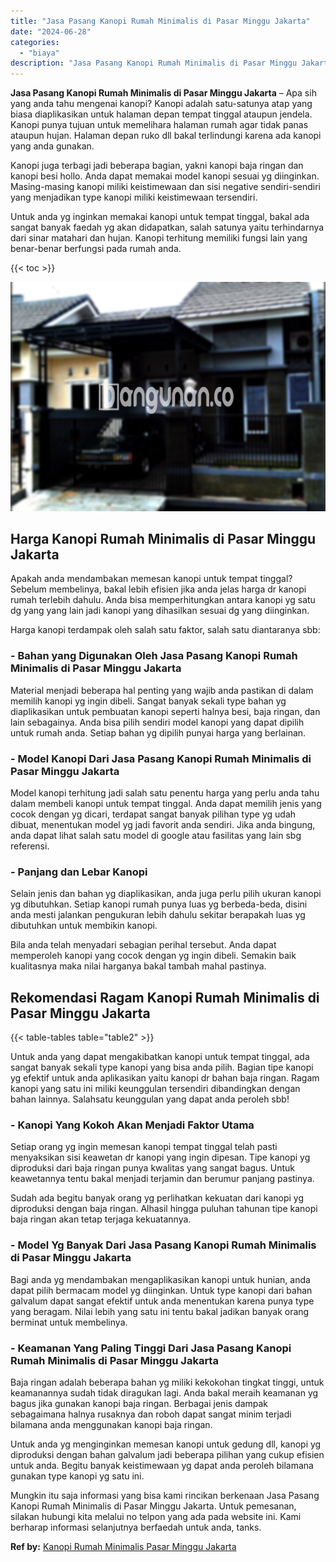 ```yaml
---
title: "Jasa Pasang Kanopi Rumah Minimalis di Pasar Minggu Jakarta"
date: "2024-06-28"
categories: 
  - "biaya"
description: "Jasa Pasang Kanopi Rumah Minimalis di Pasar Minggu Jakarta. Mungkin itu saja informasi yang bisa kami rincikan berkenaan Jasa Pasang Kanopi Rumah Minimalis d..."
---
```


**Jasa Pasang Kanopi Rumah Minimalis di Pasar Minggu Jakarta** – Apa sih yang anda tahu mengenai kanopi? Kanopi adalah satu-satunya atap yang biasa diaplikasikan untuk halaman depan tempat tinggal ataupun jendela. Kanopi punya tujuan untuk memelihara halaman rumah agar tidak panas ataupun hujan. Halaman depan ruko dll bakal terlindungi karena ada kanopi yang anda gunakan.

Kanopi juga terbagi jadi beberapa bagian, yakni kanopi baja ringan dan kanopi besi hollo. Anda dapat memakai model kanopi sesuai yg diinginkan. Masing-masing kanopi miliki keistimewaan dan sisi negative sendiri-sendiri yang menjadikan type kanopi miliki keistimewaan tersendiri.

Untuk anda yg inginkan memakai kanopi untuk tempat tinggal, bakal ada sangat banyak faedah yg akan didapatkan, salah satunya yaitu terhindarnya dari sinar matahari dan hujan. Kanopi terhitung memiliki fungsi lain yang benar-benar berfungsi pada rumah anda.

{{< toc >}}

![Jasa Pasang Kanopi Rumah Minimalis di Pasar Minggu Jakarta](/images/harga-kanopi-minimalis-50.png)

## Harga Kanopi Rumah Minimalis di Pasar Minggu Jakarta

Apakah anda mendambakan memesan kanopi untuk tempat tinggal? Sebelum membelinya, bakal lebih efisien jika anda jelas harga dr kanopi rumah terlebih dahulu. Anda bisa memperhitungkan antara kanopi yg satu dg yang yang lain jadi kanopi yang dihasilkan sesuai dg yang diinginkan.

Harga kanopi terdampak oleh salah satu faktor, salah satu diantaranya sbb:

### \- Bahan yang Digunakan Oleh Jasa Pasang Kanopi Rumah Minimalis di Pasar Minggu Jakarta

Material menjadi beberapa hal penting yang wajib anda pastikan di dalam memilih kanopi yg ingin dibeli. Sangat banyak sekali type bahan yg diaplikasikan untuk pembuatan kanopi seperti halnya besi, baja ringan, dan lain sebagainya. Anda bisa pilih sendiri model kanopi yang dapat dipilih untuk rumah anda. Setiap bahan yg dipilih punyai harga yang berlainan.

### \- Model Kanopi Dari Jasa Pasang Kanopi Rumah Minimalis di Pasar Minggu Jakarta

Model kanopi terhitung jadi salah satu penentu harga yang perlu anda tahu dalam membeli kanopi untuk tempat tinggal. Anda dapat memilih jenis yang cocok dengan yg dicari, terdapat sangat banyak pilihan type yg udah dibuat, menentukan model yg jadi favorit anda sendiri. Jika anda bingung, anda dapat lihat salah satu model di google atau fasilitas yang lain sbg referensi.

### \- Panjang dan Lebar Kanopi

Selain jenis dan bahan yg diaplikasikan, anda juga perlu pilih ukuran kanopi yg dibutuhkan. Setiap kanopi rumah punya luas yg berbeda-beda, disini anda mesti jalankan pengukuran lebih dahulu sekitar berapakah luas yg dibutuhkan untuk membikin kanopi.

Bila anda telah menyadari sebagian perihal tersebut. Anda dapat memperoleh kanopi yang cocok dengan yg ingin dibeli. Semakin baik kualitasnya maka nilai harganya bakal tambah mahal pastinya.

## Rekomendasi Ragam Kanopi Rumah Minimalis di Pasar Minggu Jakarta

{{< table-tables table="table2" >}}

Untuk anda yang dapat mengakibatkan kanopi untuk tempat tinggal, ada sangat banyak sekali type kanopi yang bisa anda pilih. Bagian tipe kanopi yg efektif untuk anda aplikasikan yaitu kanopi dr bahan baja ringan. Ragam kanopi yang satu ini miliki keunggulan tersendiri dibandingkan dengan bahan lainnya. Salahsatu keunggulan yang dapat anda peroleh sbb!

### \- Kanopi Yang Kokoh Akan Menjadi Faktor Utama

Setiap orang yg ingin memesan kanopi tempat tinggal telah pasti menyaksikan sisi keawetan dr kanopi yang ingin dipesan. Tipe kanopi yg diproduksi dari baja ringan punya kwalitas yang sangat bagus. Untuk keawetannya tentu bakal menjadi terjamin dan berumur panjang pastinya.

Sudah ada begitu banyak orang yg perlihatkan kekuatan dari kanopi yg diproduksi dengan baja ringan. Alhasil hingga puluhan tahunan tipe kanopi baja ringan akan tetap terjaga kekuatannya.

### \- Model Yg Banyak Dari Jasa Pasang Kanopi Rumah Minimalis di Pasar Minggu Jakarta

Bagi anda yg mendambakan mengaplikasikan kanopi untuk hunian, anda dapat pilih bermacam model yg diinginkan. Untuk type kanopi dari bahan galvalum dapat sangat efektif untuk anda menentukan karena punya type yang beragam. Nilai lebih yang satu ini tentu bakal jadikan banyak orang berminat untuk membelinya.

### \- Keamanan Yang Paling Tinggi Dari Jasa Pasang Kanopi Rumah Minimalis di Pasar Minggu Jakarta

Baja ringan adalah beberapa bahan yg miliki kekokohan tingkat tinggi, untuk keamanannya sudah tidak diragukan lagi. Anda bakal meraih keamanan yg bagus jika gunakan kanopi baja ringan. Berbagai jenis dampak sebagaimana halnya rusaknya dan roboh dapat sangat minim terjadi bilamana anda menggunakan kanopi baja ringan.

Untuk anda yg menginginkan memesan kanopi untuk gedung dll, kanopi yg diproduksi dengan bahan galvalum jadi beberapa pilihan yang cukup efisien untuk anda. Begitu banyak keistimewaan yg dapat anda peroleh bilamana gunakan type kanopi yg satu ini.

Mungkin itu saja informasi yang bisa kami rincikan berkenaan Jasa Pasang Kanopi Rumah Minimalis di Pasar Minggu Jakarta. Untuk pemesanan, silakan hubungi kita melalui no telpon yang ada pada website ini. Kami berharap informasi selanjutnya berfaedah untuk anda, tanks.

**Ref by:**  [Kanopi Rumah Minimalis Pasar Minggu Jakarta](https://id.wikipedia.org/wiki/Kanopi)
